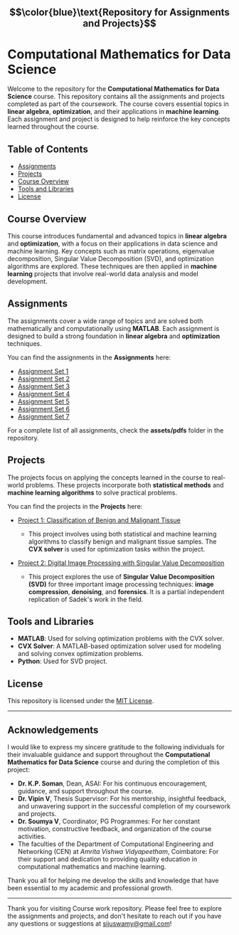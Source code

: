 ## $$\color{blue}\text{Repository for Assignments and Projects}$$

# Computational Mathematics for Data Science

Welcome to the repository for the **Computational Mathematics for Data Science** course. This repository contains all the assignments and projects completed as part of the coursework. The course covers essential topics in **linear algebra**, **optimization**, and their applications in **machine learning**. Each assignment and project is designed to help reinforce the key concepts learned throughout the course.

## Table of Contents

- [Assignments](#assignments)
- [Projects](#projects)
- [Course Overview](#course-overview)
- [Tools and Libraries](#tools-and-libraries)
- [License](#license)

## Course Overview

This course introduces fundamental and advanced topics in **linear algebra** and **optimization**, with a focus on their applications in data science and machine learning. Key concepts such as matrix operations, eigenvalue decomposition, Singular Value Decomposition (SVD), and optimization algorithms are explored. These techniques are then applied in **machine learning** projects that involve real-world data analysis and model development.

## Assignments

The assignments cover a wide range of topics and are solved both mathematically and computationally using **MATLAB**. Each assignment is designed to build a strong foundation in **linear algebra** and **optimization** techniques.

You can find the assignments in the **Assignments** here:

- [Assignment Set 1](https://github.com/sijuswamy/ks_siju_CB.AI.R4CEN24003_Computational-Mathematics-for-DataScience/blob/main/assets/pdfs/Assignment_Set-1(1-10)_CB.AI.R4CEN24003.pdf)
- [Assignment Set 2](https://github.com/sijuswamy/ks_siju_CB.AI.R4CEN24003_Computational-Mathematics-for-DataScience/blob/main/assets/pdfs/Assignment_set2(11-20)_CB.AI.R4CEN24003.pdf)
- [Assignment Set 3](https://github.com/sijuswamy/ks_siju_CB.AI.R4CEN24003_Computational-Mathematics-for-DataScience/blob/main/assets/pdfs/Assignment_set3(21-30)_CB.AI.R4CEN24003.pdf)
- [Assignment Set 4](https://github.com/sijuswamy/ks_siju_CB.AI.R4CEN24003_Computational-Mathematics-for-DataScience/blob/main/assets/pdfs/Assignment_set4(31-48)_CB.AI.R4CEN24003.pdf)
- [Assignment Set 5](https://github.com/sijuswamy/ks_siju_CB.AI.R4CEN24003_Computational-Mathematics-for-DataScience/blob/main/assets/pdfs/Assignment_set5(49-64)_CB.AI.R4CEN24003.pdf)
- [Assignment Set 6](https://github.com/sijuswamy/ks_siju_CB.AI.R4CEN24003_Computational-Mathematics-for-DataScience/blob/main/assets/pdfs/Assignment_set6(65-79)_CB.AI.R4CEN24003.pdf)
- [Assignment Set 7](https://github.com/sijuswamy/ks_siju_CB.AI.R4CEN24003_Computational-Mathematics-for-DataScience/blob/main/assets/pdfs/Assignment_set7(80-83)_CB.AI.R4CEN24003.pdf)

For a complete list of all assignments, check the **assets/pdfs** folder in the repository.

## Projects

The projects focus on applying the concepts learned in the course to real-world problems. These projects incorporate both **statistical methods** and **machine learning algorithms** to solve practical problems.

You can find the projects in the **Projects** here:

- [Project 1: Classification of Benign and Malignant Tissue](https://github.com/sijuswamy/ks_siju_CB.AI.R4CEN24003_Computational-Mathematics-for-DataScience/blob/main/assets/pdfs/Project_1_CB.AI.R4CEN24003.pdf)
  - This project involves using both statistical and machine learning algorithms to classify benign and malignant tissue samples. The **CVX solver** is used for optimization tasks within the project.
  
- [Project 2: Digital Image Processing with Singular Value Decomposition](https://github.com/sijuswamy/ks_siju_CB.AI.R4CEN24003_Computational-Mathematics-for-DataScience/blob/main/assets/pdfs/Project_2_CB.AI.R4CEN24003.pdf)
  - This project explores the use of **Singular Value Decomposition (SVD)** for three important image processing techniques: **image compression**, **denoising**, and **forensics**. It is a partial independent replication of Sadek's work in the field.

## Tools and Libraries

- **MATLAB**: Used for solving optimization problems with the CVX solver.
- **CVX Solver**: A MATLAB-based optimization solver used for modeling and solving convex optimization problems.
- **Python**: Used for SVD project.

## License

This repository is licensed under the [MIT License](LICENSE).

---


## Acknowledgements

I would like to express my sincere gratitude to the following individuals for their invaluable guidance and support throughout the **Computational Mathematics for Data Science** course and during the completion of this project:

- **Dr. K.P. Soman**, Dean, ASAI: For his continuous encouragement, guidance, and support throughout the course.
- **Dr. Vipin V**, Thesis Supervisor: For his mentorship, insightful feedback, and unwavering support in the successful completion of my coursework and projects.
- **Dr. Soumya V**, Coordinator, PG Programmes: For her constant motivation, constructive feedback, and organization of the course activities.
- The faculties of the Department of Computational Engineering and Networking (CEN) at *Amrita Vishwa Vidyapeetham*, Coimbatore: For their support and dedication to providing quality education in computational mathematics and machine learning.

Thank you all for helping me develop the skills and knowledge that have been essential to my academic and professional growth.

----

Thank you for visiting Course work repository. Please feel free to explore the assignments and projects, and don't hesitate to reach out if you have any questions or suggestions at <sijuswamy@gmail.com>!



